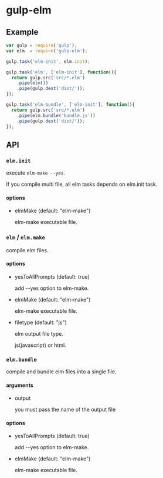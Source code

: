 gulp-elm
===

Example
---

```.js
var gulp = require('gulp');
var elm  = require('gulp-elm');

gulp.task('elm-init', elm.init);

gulp.task('elm', ['elm-init'], function(){
  return gulp.src('src/*.elm')
    .pipe(elm())
    .pipe(gulp.dest('dist/'));
});

gulp.task('elm-bundle', ['elm-init'], function(){
  return gulp.src('src/*.elm')
    .pipe(elm.bundle('bundle.js'))
    .pipe(gulp.dest('dist/'));
});
```

API
---

### `elm.init`

execute `elm-make --yes`.

If you compile multi file, all elm tasks depends on elm.init task.

#### options

* elmMake (default: "elm-make")

    elm-make executable file.

### `elm` / `elm.make`

compile elm files.

#### options

* yesToAllPrompts (default: true)

    add --yes option to elm-make.

* elmMake (default: "elm-make")

    elm-make executable file.

* filetype (default: "js")

    elm output file type.

    js(javascript) or html.

### `elm.bundle`

compile and bundle elm files into a single file.

#### arguments

* output

    you must pass the name of the output file

#### options

* yesToAllPrompts (default: true)

    add --yes option to elm-make.

* elmMake (default: "elm-make")

    elm-make executable file.

